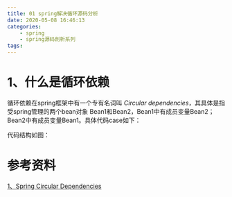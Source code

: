 ```yaml
---
title: 01 spring解决循环源码分析
date: 2020-05-08 16:46:13
categories:
    - spring
    - spring源码剖析系列
tags:
---
```


# 1、什么是循环依赖

循环依赖在spring框架中有一个专有名词叫 *Circular dependencies*，其具体是指受spring管理的两个bean对象 Bean1和Bean2，Bean1中有成员变量Bean2；Bean2中有成员变量Bean1。具体代码case如下：

代码结构如图：






# 参考资料

[1、Spring Circular Dependencies](https://docs.spring.io/spring-framework/docs/current/spring-framework-reference/core.html#beans-dependency-resolution)